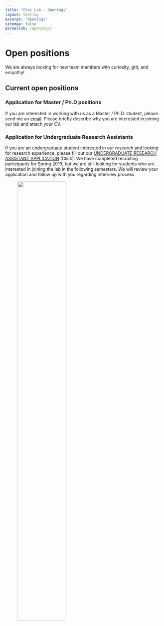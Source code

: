 ```yaml
---
title: "Choi Lab - Openings"
layout: textlay
excerpt: "Openings"
sitemap: false
permalink: /openings/
---
```


# Open positions

We are always looking for new team members with curiosity, grit, and empathy!



## Current open positions


### Application for Master / Ph.D positions

If you are interested in working with us as a Master / Ph.D. student, please send me an [email](mailto:koeun@vt.edu). Please briefly describe why you are interested in joining our lab and attach your CV. 


### Application for Undergraduate Research Assistants

If you are an undergraduate student interested in our research and looking for research experience, please fill out our [UNDERGRADUATE RESEARCH ASSISTANT APPLICATION](https://goo.gl/forms/zkxeYU0viXr62Bui1) (Click). We have completed recruiting participants for Spring 2019, but we are still looking for students who are interested in joining the lab in the following semesters. We will review your application and follow up with you regarding interview process.  


<figure>
<img src="{{ site.url }}{{ site.baseurl }}/images/flyers/CoDeS_URA_Flyer.png" width="60%">
</figure>

